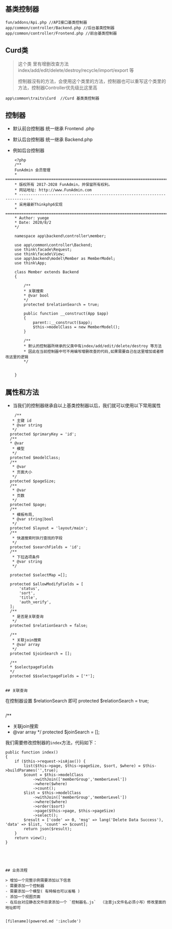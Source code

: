 ## 基类控制器
~~~
fun/addons/Api.php //API接口基类控制器
app/common/controller/Backend.php //后台基类控制器
app/common/controller/Frontend.php //前台基类控制器

~~~
## Curd类 
> 这个类 里有增删改查方法  index/add/edit/delete/destroy/recycle/import/export  等 
> 
> 控制器沒有的方法，会使用这个类里的方法，控制器也可以重写这个类里的方法，控制器Controller优先级比这里高

~~~
app\common\traits\Curd  //Curd 基类类控制器
~~~


## 控制器
- 默认前台控制器 统一继承 Frontend .php
-  默认后台控制器 统一继承 Backend.php

- 例如后台控制器
~~~
    <?php
    /**
    FunAdmin 会员管理
    * ============================================================================
    * 版权所有 2017-2028 FunAdmin，并保留所有权利。
    * 网站地址: http://www.FunAdmin.com
    * ----------------------------------------------------------------------------
    * 采用最新Thinkphp6实现
    * ============================================================================
    * Author: yuege
    * Date: 2020/8/2
    */

    namespace app\backend\controller\member;

    use app\common\controller\Backend;
    use think\facade\Request;
    use think\facade\View;
    use app\backend\model\Member as MemberModel;
    use think\App;

    class Member extends Backend
    {

        /**
        * 关联搜索
        * @var bool 
        */
        protected $relationSearch = true;

        public function __construct(App $app)
        {
            parent::__construct($app);
            $this->modelClass = new MemberModel();
        }

        /**
        * 默认的控制器所继承的父类中有index/add/edit/delete/destroy 等方法
        * 因此在当前控制器中可不用编写增删改查的代码,如果需要自己在这里增加或者修改这里的逻辑
        */

        
    }
~~~

## 属性和方法
- 当我们的控制器继承自以上基类控制器以后，我们就可以使用以下常用属性
~~~
    /**
   * 主键 id
   * @var string
   */
  protected $primaryKey = 'id';
  /**
  * @var
   * 模型
   */
  protected $modelClass;
  /**
   * @var
   * 页面大小
   */
  protected $pageSize;
  /**
   * @var
   * 页数
   */
  protected $page;
  /**
   * 模板布局,
   * @var string|bool
   */
  protected $layout = 'layout/main';
  /**
   * 快速搜索时执行查找的字段
   */
  protected $searchFields = 'id';
  /**
   * 下拉选项条件
   * @var string
   */

  protected $selectMap =[];

  protected $allowModifyFields = [
      'status',
      'sort',
      'title',
      'auth_verify',
  ];
  /**
   * 是否是关联查询
   */
  protected $relationSearch = false;

  /**
   * 关联join搜索
   * @var array
   */
  protected $joinSearch = [];
  
  /**
  * $selectpageFields
  */
  protected $$selectpageFields = ['*'];


## 关联查询

~~~
 
 在控制器设置 $relationSearch 即可
 protected $relationSearch = true;

~~~

~~~
/**
 * 关联join搜索
 * @var array
 */
  protected $joinSearch = [];

我们需要修改控制器的`index`方法，代码如下：


    public function index()
    {
        if ($this->request->isAjax()) {
            list($this->page, $this->pageSize, $sort, $where) = $this->buildParames('',true);
            $count = $this->modelClass
                ->withJoin(['memberGroup','memberLevel'])
                ->where($where)
                ->count();
            $list = $this->modelClass
                ->withJoin(['memberGroup','memberLevel'])
                ->where($where)
                ->order($sort)
                ->page($this->page, $this->pageSize)
                ->select();
            $result = ['code' => 0, 'msg' => lang('Delete Data Success'), 'data' => $list, 'count' => $count];
            return json($result);
        }
        return view();
    }

~~~




## 业务流程

> 增加一个完整示例需要添加以下信息
- 需要添加一个控制器
- 需要添加一个模型( 有時候也可以省略 )
- 添加一个视图页面
- 在后台对应静态文件目录添加一个 `控制器名.js`  （注意js文件名必须小写）修改里面的地址即可


[filename](powered.md ':include')
